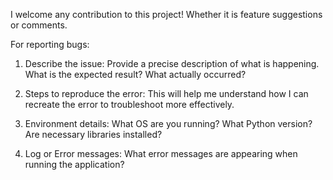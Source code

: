 I welcome any contribution to this project! Whether it is feature suggestions or comments. 

For reporting bugs: 
1. Describe the issue:
      Provide a precise description of what is happening.
      What is the expected result?
      What actually occurred?

2. Steps to reproduce the error:
      This will help me understand how I can recreate the error to troubleshoot more effectively.

3. Environment details:
      What OS are you running?
      What Python version?
      Are necessary libraries installed?

4. Log or Error messages:
      What error messages are appearing when running the application?
